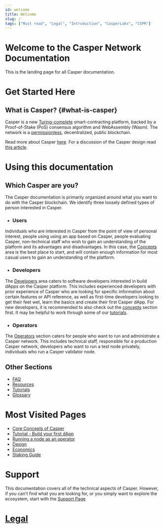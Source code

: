 ```yaml
---
id: welcome
title: Welcome
slug: /
tags: ["Must read", "Legal", "Introduction", "CasperLabs", "CSPR"]
---
```


# Welcome to the Casper Network Documentation

This is the landing page for all Casper documentation.

# Get Started Here

## What is Casper? {#what-is-casper}

Casper is a new [Turing-complete](./concepts/glossary/T.md#turing-complete-blockchain) smart-contracting platform, backed by a Proof-of-Stake (PoS) consensus algorithm and WebAssembly (Wasm). The network is a [permissionless](./concepts/glossary/P.md#permissionless), decentralized, public blockchain.

Read more about Casper [here](./about.md). For a discussion of the Casper design read [this article](./concepts/design/casper-design.md).

# Using this documentation


## Which Casper are you?
The Casper documentation is primarily organized around what you want to do with the Casper blockchain. We identify three loosely defined types of person interested in Casper.

  - ### Users  
Individuals who are interested in Casper from the point of view of personal interest, people using using an app based on Casper, people evaluating Casper, non-technical staff who wish to gain an understanding of the platform and its advantages and disadvantages. In this case, the [Concepts](./concepts/index.md) area is the best place to start, and will contain enough information for most casual users to gain an understanding of the platform.
  - ### Developers  
The [Developers](./developers/index.md) area caters to software developers interested in build dApps on the Casper platform. This includes experienced developers with prior experience of Casper who are looking for specific information about certain features or API reference, as well as first-time developers looking to get their feet wet, learn the basics and create their first Casper dApp. For new developers, it is recommended to also check out the [concepts](./concepts/index.md) section first. It may be helpful to work through some of our [tutorials](./resources/tutorials/index.md). 
  - ### Operators  
The [Operators](./operators/index.md) section caters for people who want to run and administrate a Casper network. This includes technical staff, responsible for a production Casper network, developers who want to run a test node privately, individuals who run a Casper validator node.

## Other Sections

- [FAQ](./faq/index.md)
- [Resources](./resources/index.md)
- [Tutorials](./resources/tutorials/index.md)
- [Glossary](./concepts/glossary/index.md)

# Most Visited Pages
 - [Core Concepts of Casper](./concepts/index.md)
 - [Tutorial - Build your first dApp](./resources/tutorials/beginner/getting-started-tutorial.md)
 - [Running a node as an operator](./operators/index.md)
 - [Design](./concepts/design/index.md)
 - [Economics](./concepts/economics/index.md) 
 - [Staking Guide](./concepts/economics/staking.md) 
 
# Support 
This documentation covers all of the technical aspects of Casper. However, if you can't find what you are looking for, or you simply want to explore the ecosystem, start with the [Support Page](./resources/support.md)

# [Legal](./disclaimer.md)